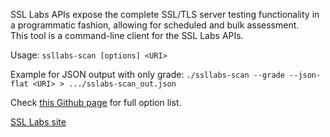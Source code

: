 SSL Labs APIs expose the complete SSL/TLS server testing functionality in a programmatic fashion, allowing for scheduled and bulk assessment.<br />
This tool is a command-line client for the SSL Labs APIs.

Usage: `ssllabs-scan [options] <URI>` 

Example for JSON output with only grade: `./ssllabs-scan --grade --json-flat <URI> > .../sslabs-scan_out.json`

Check [this Github page](https://github.com/ssllabs/ssllabs-scan/) for full option list. <br />

[SSL Labs site](https://www.ssllabs.com/projects/ssllabs-apis/index.html)